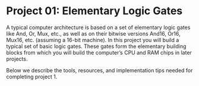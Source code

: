 # Project 01: Elementary Logic Gates

A typical computer architecture is based on a set of elementary logic gates like And, Or, Mux, etc.,
as well as on their bitwise versions And16, Or16, Mux16, etc. (assuming a 16-bit machine). In this
project you will build a typical set of basic logic gates. These gates form the elementary building
blocks from which you will build the computer’s CPU and RAM chips in later projects.

Below we describe the tools, resources, and implementation tips needed for completing project 1.
